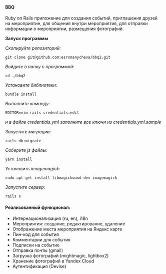 #### BBQ 
Ruby on Rails приложение для создания событий, приглашения друзей на мероприятие, для общения внутри мероприятия, для отправки информации о мероприятии, размещения фотографий.

**Запуск программы**

*Скопируйте репозиторий:*
```
git clone git@github.com:esromanycheva/bbq2.git
```

*Войдите в папку с программой:*
```
cd ./bbq2
```

*Установите библиотеки:*
```
bundle install
```

*Выполните команду:* 
```
EDITOR=vim rails credentials:edit
```
*и в файле credentials.yml заполните все ключи из credentials.yml.sample*

 
*Запустите миграции:*
```
rails db:migrate
```

*Соберите js файлы:*
```
yarn install
```
*Установить imagemagick:*
```
sudo apt-get install libmagickwand-dev imagemagick
```
*Запустите сервер:*
```
rails s
```

#### Реализованный функционал:
- Интернационализация (ru, en), i18n
- Мероприятия: создание, редактирование, удаление
- Отображение места мероприятия на Яндекс карте
- Пин-код для события
- Комментарии для события
- Подписки на событие
- Отправка почты (gmail)
- Загрузка фотографий (mightmagic, lightbox2)
- Хранение фотографий в Yandex Cloud
- Аутентификация (Devise)

